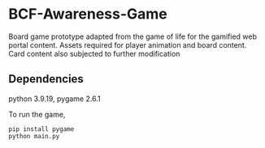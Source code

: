 # BCF-Awareness-Game
Board game prototype adapted from the game of life for the gamified web portal content. 
Assets required for player animation and board content. Card content also subjected to further modification 

## Dependencies
python 3.9.19, pygame 2.6.1

To run the game, 
```
pip install pygame
python main.py
```
